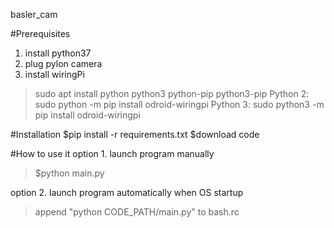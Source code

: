 basler_cam

#Prerequisites
1. install python37
2. plug pylon camera 
3. install wiringPi
>sudo apt install python python3 python-pip python3-pip
>Python 2: sudo python -m pip install odroid-wiringpi
>Python 3: sudo python3 -m pip install odroid-wiringpi

 
#Installation
$pip install -r requirements.txt
$download code

#How to use it
option 1. launch program manually 
>$python main.py

option 2. launch program automatically when OS startup

>append "python CODE_PATH/main.py" to bash.rc
